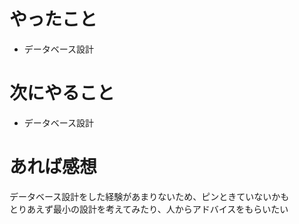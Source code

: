 # やったこと
* データベース設計
# 次にやること
* データベース設計
# あれば感想
データベース設計をした経験があまりないため、ピンときていないかも  
とりあえず最小の設計を考えてみたり、人からアドバイスをもらいたい
